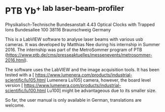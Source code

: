# PTB Yb<sup>+ lab laser-beam-profiler

Physikalisch-Technische Bundesanstalt
4.43 Optical Clocks with Trapped Ions
Bundesallee 100
38116 Braunschweig
Germany

This is a LabVIEW software to analyse laser beams with various usb cameras. It was developed by Matthias Nee during his internship in Summer 2016. The internship was part of the MetroSommer program of PTB (https://www.ptb.de/cms/presseaktuelles/messenevents/metrosommer-2016.html). 

The software uses the LabVIEW and the image acquisition tools. It has been tested with a [ https://www.lumenera.com/products/industrial-scientific/lu105.html Lumenera Lu105] camera, however, the board level version [ https://www.lumenera.com/products/industrial-scientific/lu100.html Lu100] might be advantageous due to its smaller size. 

So far, the user manual is only available in German, translations are welcome.

